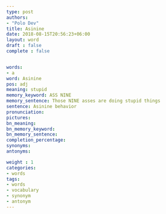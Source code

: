 ```yaml
---
type: post
authors:
- "Polo Dev"
title: Asinine
date: 2018-08-15T20:56:23+06:00
layout: word
draft : false
complete : false


words:
- a
word: Asinine
pos: adj
meaning: stupid
memory_keyword: ASS NINE
memory_sentence: Those NINE asses are doing stupid things
sentence: Asinine behavior
pronunciation:
pictures:
bn_meaning: 
bn_memory_keyword: 
bn_memory_sentence:
completion_percentage:
synonyms:
antonyms:

weight : 1
categories:
- words
tags:
- words
- vocabulary
- synonym
- antonym
---
```

